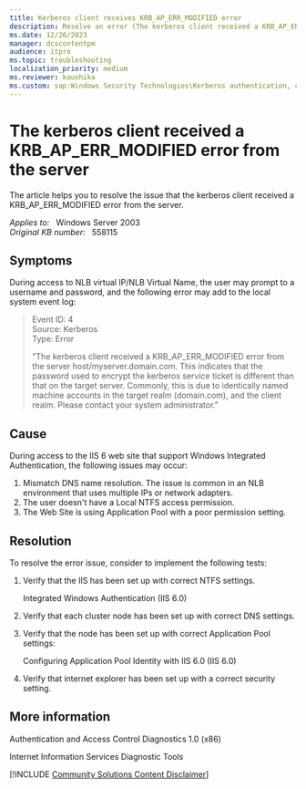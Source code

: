 ```yaml
---
title: Kerberos client receives KRB_AP_ERR_MODIFIED error
description: Resolve an error (The kerberos client received a KRB_AP_ERR_MODIFIED error from the server) that occurs when you access to NLB virtual IP/NLB Virtual Name.
ms.date: 12/26/2023
manager: dcscontentpm
audience: itpro
ms.topic: troubleshooting
localization_priority: medium
ms.reviewer: kaushika
ms.custom: sap:Windows Security Technologies\Kerberos authentication, csstroubleshoot
---
```

# The kerberos client received a KRB_AP_ERR_MODIFIED error from the server

The article helps you to resolve the issue that the kerberos client received a KRB_AP_ERR_MODIFIED error from the server.  

_Applies to:_ &nbsp; Windows Server 2003  
_Original KB number:_ &nbsp; 558115

## Symptoms

During access to NLB virtual IP/NLB Virtual Name, the user may prompt to a username and password, and the following error may add to the local system event log:

> Event ID: 4  
Source: Kerberos  
Type: Error
>
> "The kerberos client received a KRB_AP_ERR_MODIFIED error from the server host/myserver.domain.com. This indicates that the password used to encrypt the kerberos service ticket is different than that on the target server. Commonly, this is due to identically named machine accounts in the target realm (domain.com), and the client realm. Please contact your system administrator."

## Cause

During access to the IIS 6 web site that support Windows Integrated Authentication, the following issues may occur:

1. Mismatch DNS name resolution. The issue is common in an NLB environment that uses multiple IPs or network adapters.
2. The user doesn't have a Local NTFS access permission.
3. The Web Site is using Application Pool with a poor permission setting.

## Resolution

To resolve the error issue, consider to implement the following tests:

1. Verify that the IIS has been set up with correct NTFS settings.

    Integrated Windows Authentication (IIS 6.0)

2. Verify that each cluster node has been set up with correct DNS settings.

3. Verify that the node has been set up with correct Application Pool settings:

    Configuring Application Pool Identity with IIS 6.0 (IIS 6.0)

4. Verify that internet explorer has been set up with a correct security setting.

## More information

Authentication and Access Control Diagnostics 1.0 (x86)

Internet Information Services Diagnostic Tools

[!INCLUDE [Community Solutions Content Disclaimer](../../includes/community-solutions-content-disclaimer.md)]
